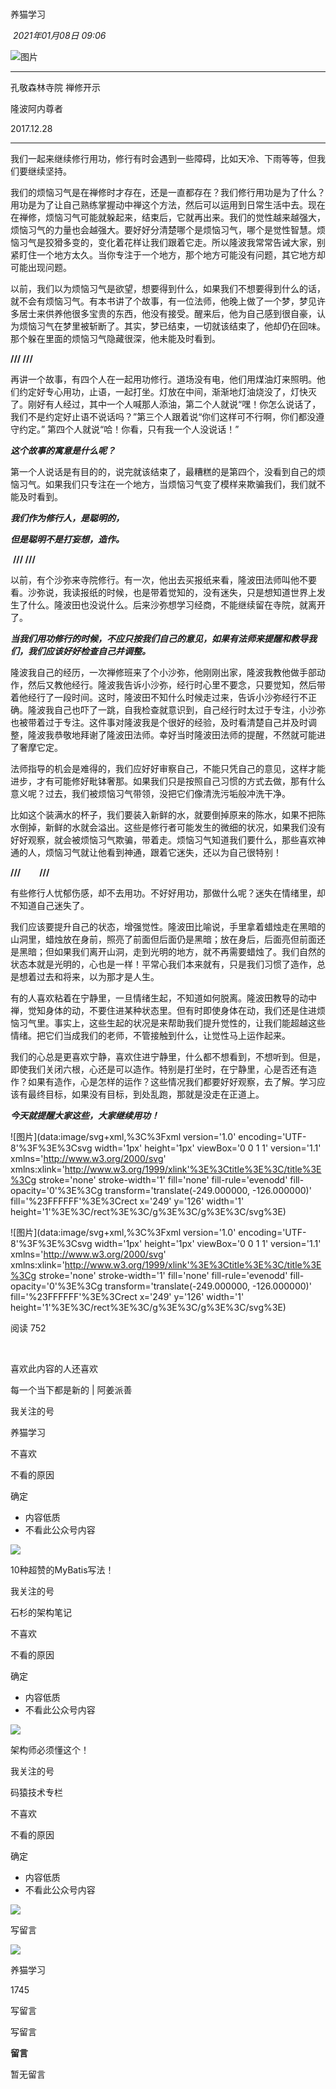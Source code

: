 # 

养猫学习

 _2021年01月08日 09:06_

  

  

  

![图片](https://mmbiz.qpic.cn/mmbiz_jpg/hoRmia9k8hc6gsHkELq549l4cE7qYMIyLqiboYklgPa54lAiarKYCblAthYnw4lqPgN8rInzxvazQ1ic6PZH1XeI6g/640?wx_fmt=jpeg&wxfrom=13&tp=wxpic)

  

  

  

---

  

  

孔敬森林寺院 禅修开示

隆波阿内尊者

2017.12.28

  

  

---

  

  

我们一起来继续修行用功，修行有时会遇到一些障碍，比如天冷、下雨等等，但我们要继续坚持。

  

我们的烦恼习气是在禅修时才存在，还是一直都存在？我们修行用功是为了什么？用功是为了让自己熟练掌握动中禅这个方法，然后可以运用到日常生活中去。现在在禅修，烦恼习气可能就躲起来，结束后，它就再出来。我们的觉性越来越强大，烦恼习气的力量也会越强大。要好好分清楚哪个是烦恼习气，哪个是觉性智慧。烦恼习气是狡猾多变的，变化着花样让我们跟着它走。所以隆波我常常告诫大家，别紧盯住一个地方太久。当你专注于一个地方，那个地方可能没有问题，其它地方却可能出现问题。

  

以前，我们以为烦恼习气是欲望，想要得到什么，如果我们不想要得到什么的话，就不会有烦恼习气。有本书讲了个故事，有一位法师，他晚上做了一个梦，梦见许多居士来供养他很多宝贵的东西，他没有接受。醒来后，他为自己感到很自豪，认为烦恼习气在梦里被斩断了。其实，梦已结束，一切就该结束了，他却仍在回味。那个躲在里面的烦恼习气隐藏很深，他未能及时看到。

**///         ///**  

  

  

再讲一个故事，有四个人在一起用功修行。道场没有电，他们用煤油灯来照明。他们约定好专心用功，止语，一起打坐。灯放在中间，渐渐地灯油烧没了，灯快灭了。刚好有人经过，其中一个人喊那人添油，第二个人就说“嘿！你怎么说话了，我们不是约定好止语不说话吗？”第三个人跟着说“你们这样可不行啊，你们都没遵守约定。” 第四个人就说“哈！你看，只有我一个人没说话！”

**_这个故事的寓意是什么呢？_**

第一个人说话是有目的的，说完就该结束了，最糟糕的是第四个，没看到自己的烦恼习气。如果我们只专注在一个地方，当烦恼习气变了模样来欺骗我们，我们就不能及时看到。

  

**_我们作为修行人，是聪明的，_**

**_但是聪明不是打妄想，造作。_**

 **///         ///**

以前，有个沙弥来寺院修行。有一次，他出去买报纸来看，隆波田法师叫他不要看。沙弥说，我读报纸的时候，也是带着觉知的，没有迷失，只是想知道世界上发生了什么。隆波田也没说什么。后来沙弥想学习经商，不能继续留在寺院，就离开了。

  

**_当我们用功修行的时候，不应只按我们自己的意见，如果有法师来提醒和教导我们，我们应该好好检查自己并调整。_**

  

隆波我自己的经历，一次禅修班来了个小沙弥，他刚刚出家，隆波我教他做手部动作，然后又教他经行。隆波我告诉小沙弥，经行时心里不要念，只要觉知，然后带着他经行了一段时间。这时，隆波田不知什么时候走过来，告诉小沙弥经行不正确。隆波我自己也吓了一跳，自我检查就意识到，自己经行时太过于专注，小沙弥也被带着过于专注。这件事对隆波我是个很好的经验，及时看清楚自己并及时调整，隆波我恭敬地拜谢了隆波田法师。幸好当时隆波田法师的提醒，不然就可能进了奢摩它定。

  

法师指导的机会是难得的，我们应好好审察自己，不能只凭自己的意见，这样才能进步，才有可能修好毗钵奢那。如果我们只是按照自己习惯的方式去做，那有什么意义呢？过去，我们被烦恼习气带领，没把它们像清洗污垢般冲洗干净。

  

比如这个装满水的杯子，我们要装入新鲜的水，就要倒掉原来的陈水，如果不把陈水倒掉，新鲜的水就会溢出。这些是修行者可能发生的微细的状况，如果我们没有好好观察，就会被烦恼习气欺骗，带着走。烦恼习气知道我们要什么，那些喜欢神通的人，烦恼习气就让他看到神通，跟着它迷失，还以为自己很特别！

  

  

**///         ///**

  

有些修行人忧郁伤感，却不去用功。不好好用功，那做什么呢？迷失在情绪里，却不知道自己迷失了。

  

我们应该要提升自己的状态，增强觉性。隆波田比喻说，手里拿着蜡烛走在黑暗的山洞里，蜡烛放在身前，照亮了前面但后面仍是黑暗；放在身后，后面亮但前面还是黑暗；但如果我们离开山洞，走到光明的地方，就不再需要蜡烛了。我们自然的状态本就是光明的，心也是一样！平常心我们本来就有，只是我们习惯了造作，总是想着过去和将来，以为那才是人生。

  

有的人喜欢粘着在宁静里，一旦情绪生起，不知道如何脱离。隆波田教导的动中禅，觉知身体的动，不要住进某种状态里。但有时即使身体在动，我们还是住进烦恼习气里。事实上，这些生起的状况是来帮助我们提升觉性的，让我们能超越这些情绪。把它们当成我们的老师，不管接触到什么，让觉性马上运作起来。

  

我们的心总是更喜欢宁静，喜欢住进宁静里，什么都不想看到，不想听到。但是，即使我们关闭六根，心还是可以造作。特别是打坐时，在宁静里，心是否还有造作？如果有造作，心是怎样的运作？这些情况我们都要好好观察，去了解。学习应该有最终目标，如果没有目标，到处乱跑，那就是没走在正道上。

  

**_今天就提醒大家这些，大家继续用功！_**

  

  

![图片](data:image/svg+xml,%3C%3Fxml version='1.0' encoding='UTF-8'%3F%3E%3Csvg width='1px' height='1px' viewBox='0 0 1 1' version='1.1' xmlns='http://www.w3.org/2000/svg' xmlns:xlink='http://www.w3.org/1999/xlink'%3E%3Ctitle%3E%3C/title%3E%3Cg stroke='none' stroke-width='1' fill='none' fill-rule='evenodd' fill-opacity='0'%3E%3Cg transform='translate(-249.000000, -126.000000)' fill='%23FFFFFF'%3E%3Crect x='249' y='126' width='1' height='1'%3E%3C/rect%3E%3C/g%3E%3C/g%3E%3C/svg%3E)

  

  

![图片](data:image/svg+xml,%3C%3Fxml version='1.0' encoding='UTF-8'%3F%3E%3Csvg width='1px' height='1px' viewBox='0 0 1 1' version='1.1' xmlns='http://www.w3.org/2000/svg' xmlns:xlink='http://www.w3.org/1999/xlink'%3E%3Ctitle%3E%3C/title%3E%3Cg stroke='none' stroke-width='1' fill='none' fill-rule='evenodd' fill-opacity='0'%3E%3Cg transform='translate(-249.000000, -126.000000)' fill='%23FFFFFF'%3E%3Crect x='249' y='126' width='1' height='1'%3E%3C/rect%3E%3C/g%3E%3C/g%3E%3C/svg%3E)

阅读 752

​

喜欢此内容的人还喜欢

每一个当下都是新的 | 阿姜派善

我关注的号

养猫学习

不喜欢

不看的原因

确定

- 内容低质
- 不看此公众号内容

![](https://mmbiz.qpic.cn/mmbiz_jpg/hoRmia9k8hc5SVamvGGZibEMdhVsvShdh5LtNGuqQLDSB6DTbicsw9JdAzgAnlCuYGy7iaq7br2gFGQLYB6nGk8TeA/0?wx_fmt=jpeg&tp=wxpic)

10种超赞的MyBatis写法！

我关注的号

石杉的架构笔记

不喜欢

不看的原因

确定

- 内容低质
- 不看此公众号内容

![](https://mmbiz.qpic.cn/mmbiz_jpg/1J6IbIcPCLaOAs2tVIHGRWBIoyvTqjvdNCw809wFG49MILz7pY2FcTSTIicnI6mz1picZMY63JW34UMDsmFiaMGJA/0?wx_fmt=jpeg&tp=wxpic)

架构师必须懂这个！

我关注的号

码猿技术专栏

不喜欢

不看的原因

确定

- 内容低质
- 不看此公众号内容

![](https://mmbiz.qpic.cn/sz_mmbiz_jpg/19cc2hfD2rDiazeyoopXXEGjP1d7Kc7Gsezd8aFPyorB5Ecw1EbyM9iaiaPhsqvxmqBoNsPtKeCrJYZibPM19jibVhQ/0?wx_fmt=jpeg)

写留言

[](javacript:;)

![](http://mmbiz.qpic.cn/mmbiz_png/hoRmia9k8hc68c7cmAfb4AldYMxyKCXTG6FTNGvCiarRfiaatRksPLFlf88MHhyeVaTRia5egJQHF2TOa4IyBmwibow/300?wx_fmt=png&wxfrom=18)

养猫学习

1745

写留言

写留言

**留言**

暂无留言